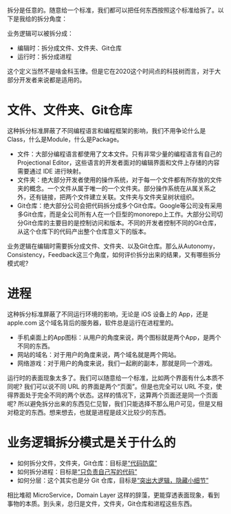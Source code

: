 拆分是任意的。随意给一个标准，我们都可以把任何东西按照这个标准给拆了。以下是我给的拆分角度：

业务逻辑可以被拆分成：

* 编辑时：拆分成文件、文件夹、Git仓库
* 运行时：拆分成进程

这个定义当然不是啥金科玉律。但是它在2020这个时间点的科技树而言，对于大部分开发者来说都是适用的。

# 文件、文件夹、Git仓库

这种拆分标准屏蔽了不同编程语言和编程框架的影响，我们不用争论什么是Class，什么是Module，什么是Package。

* 文件：大部分编程语言都使用了文本文件。只有非常少量的编程语言有自己的 Projectional Editor，这些语言的开发者面对的编辑界面和文件上存储的内容需要通过 IDE 进行映射。
* 文件夹：绝大部分开发者使用的操作系统，对于每一个文件都有所存放的文件夹的概念。一个文件从属于唯一的一个文件夹。部分操作系统在从属关系之外，还有链接，把两个文件建立关联。文件夹与文件夹呈树状组织。
* Git仓库：绝大部分公司会把代码拆分成多个Git仓库。Google等公司没有采用多Git仓库，而是全公司所有人在一个巨型的monorepo上工作。大部分公司切分Git仓库的主要目的是控制访问和版本。不同的开发者控制不同的Git仓库，从这个仓库下的代码产出整个仓库意义下的版本。

业务逻辑在编辑时需要拆分成文件、文件夹、以及Git仓库。那么从Autonomy，Consistency，Feedback这三个角度，如何评价拆分出来的结果，又有哪些拆分模式呢?

# 进程

这种拆分标准屏蔽了不同运行环境的影响，无论是 iOS 设备上的 App，还是 apple.com 这个域名背后的服务器，软件总是运行在进程里的。

* 手机桌面上的App图标：从用户的角度来说，两个图标就是两个App，是两个不同的东西。
* 网站的域名：对于用户的角度来说，两个域名就是两个网站。
* 网络游戏：对于用户的角度来说，我们一起刷的副本，那就是同一个游戏。

运行时的表面现象太多了。我们可以随意给一个标准，比如两个界面有什么本质不同呢? 我们可以说不同 URL 的界面是两个“页面”。但是也完全可以 URL 不变，使得界面处于完全不同的两个状态。这样的情况下，这算两个页面还是同一个页面呢? 所以避免拆分出来的东西见仁见智，我们只能选择不那么用户可见，但是又相对稳定的东西。想来想去，也就是进程是歧义比较少的东西。

# 业务逻辑拆分模式是关于什么的

* 如何拆分文件，文件夹，Git仓库：目标是[“代码防腐”](./Part1/README.md)
* 如何拆分进程：目标是[“只负责自己写的代码”](./Part2/README.md)
* 如何分层：这个其实也是分 Git 仓库，目标是[“突出大逻辑，隐藏小细节”](./Part3/README.md)

相比堆砌 MicroService，Domain Layer 这样的辞藻，更能穿透表面现象，看到事物的本质。到头来，总归是文件，文件夹，Git仓库和进程这些东西。